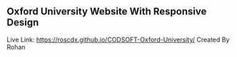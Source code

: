 ## Oxford University Website With Responsive Design
Live Link: https://roscdx.github.io/CODSOFT-Oxford-University/
Created By Rohan
